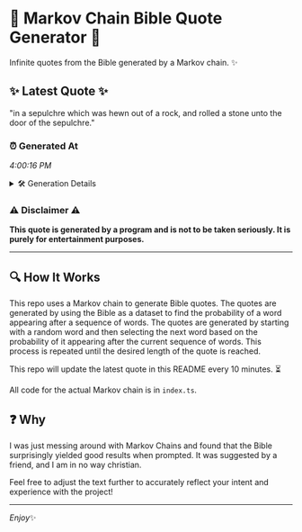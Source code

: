 # 📖 Markov Chain Bible Quote Generator 📖

Infinite quotes from the Bible generated by a Markov chain. ✨

## ✨ Latest Quote ✨
"in a sepulchre which was hewn out of a rock, and rolled a stone unto the door of the sepulchre."

### ⏰ Generated At
*4:00:16 PM*

<details>
    <summary>🛠️ Generation Details</summary>
    <p>
        <strong>🌱 Seed:</strong> in<br>
        <strong>🔄 Iterations:</strong> 19<br>
        <strong>📜 Context History:</strong><br>[ in ]: a<br>[ in, a ]: sepulchre<br>[ in, a, sepulchre ]: which<br>[ in, a, sepulchre, which ]: was<br>[ in, a, sepulchre, which, was ]: hewn<br>[ in, a, sepulchre, which, was, hewn ]: out<br>[ a, sepulchre, which, was, hewn, out ]: of<br>[ sepulchre, which, was, hewn, out, of ]: a<br>[ which, was, hewn, out, of, a ]: rock,<br>[ was, hewn, out, of, a, rock, ]: and<br>[ hewn, out, of, a, rock,, and ]: rolled<br>[ out, of, a, rock,, and, rolled ]: a<br>[ of, a, rock,, and, rolled, a ]: stone<br>[ a, rock,, and, rolled, a, stone ]: unto<br>[ rock,, and, rolled, a, stone, unto ]: the<br>[ and, rolled, a, stone, unto, the ]: door<br>[ rolled, a, stone, unto, the, door ]: of<br>[ a, stone, unto, the, door, of ]: the<br>[ stone, unto, the, door, of, the ]: sepulchre.<br>
    </p>
</details>

### ⚠️ Disclaimer ⚠️
**This quote is generated by a program and is not to be taken seriously. It is purely for entertainment purposes.**

---

## 🔍 How It Works

This repo uses a Markov chain to generate Bible quotes. The quotes are generated by using the Bible as a dataset to find the probability of a word appearing after a sequence of words. The quotes are generated by starting with a random word and then selecting the next word based on the probability of it appearing after the current sequence of words. This process is repeated until the desired length of the quote is reached.

This repo will update the latest quote in this README every 10 minutes. ⏳

All code for the actual Markov chain is in `index.ts`.

## ❓ Why

I was just messing around with Markov Chains and found that the Bible surprisingly yielded good results when prompted. 
It was suggested by a friend, and I am in no way christian.

Feel free to adjust the text further to accurately reflect your intent and experience with the project!

---

*Enjoy*✨
